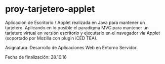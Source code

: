 # proy-tarjetero-applet
Aplicación de Escritorio / Applet realizada en Java para mantener un tarjetero.
Aplicando en lo posible el paradigma MVC para mantener un tarjetero virtual en versión escritorio y ejecutarlo en el navegador vía Applet (soportado por Mozilla con plugin iCED TEA).

Asignatura: Desarrollo de Aplicaciones Web en Entorno Servidor.

Fecha de finalización: 28.10.16
